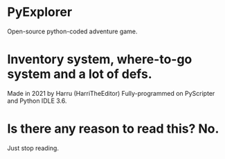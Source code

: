 # PyExplorer
Open-source python-coded adventure game.

# Inventory system, where-to-go system and a lot of defs.
Made in 2021 by Harru (HarriTheEditor)
Fully-programmed on PyScripter and Python IDLE 3.6.

# Is there any reason to read this? No.
Just stop reading.

